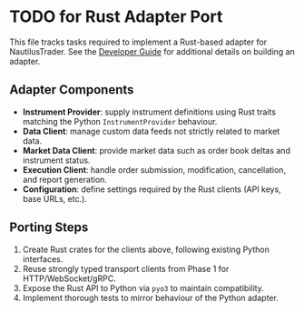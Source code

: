 # TODO for Rust Adapter Port

This file tracks tasks required to implement a Rust-based adapter for NautilusTrader. See the [Developer Guide](https://nautilustrader.io/docs/latest/developer_guide/adapters/) for additional details on building an adapter.

## Adapter Components
- **Instrument Provider**: supply instrument definitions using Rust traits matching the Python `InstrumentProvider` behaviour.
- **Data Client**: manage custom data feeds not strictly related to market data.
- **Market Data Client**: provide market data such as order book deltas and instrument status.
- **Execution Client**: handle order submission, modification, cancellation, and report generation.
- **Configuration**: define settings required by the Rust clients (API keys, base URLs, etc.).

## Porting Steps
1. Create Rust crates for the clients above, following existing Python interfaces.
2. Reuse strongly typed transport clients from Phase 1 for HTTP/WebSocket/gRPC.
3. Expose the Rust API to Python via `pyo3` to maintain compatibility.
4. Implement thorough tests to mirror behaviour of the Python adapter.

